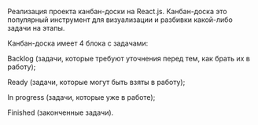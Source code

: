 Реализация проекта канбан-доски на React.js. Канбан-доска это популярный инструмент для визуализации и разбивки какой-либо задачи на этапы.

Канбан-доска имеет 4 блока с задачами:

Backlog (задачи, которые требуют уточнения перед тем, как брать их в работу);

Ready (задачи, которые могут быть взяты в работу);

In progress (задачи, которые уже в работе);

Finished (законченные задачи).
